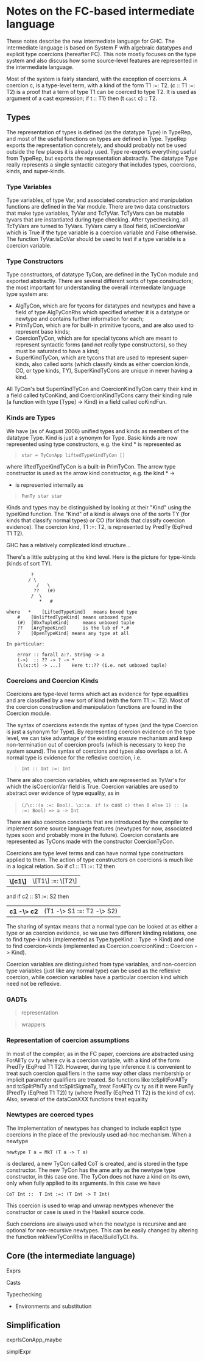 # Notes on the FC-based intermediate language



These notes describe the new intermediate language for GHC.  The
intermediate language is based on System F with algebraic datatypes
and explicit type coercions (hereafter FC).  This note mostly focuses
on the type system and also discuss how some source-level features are
represented in the intermediate language.



Most of the system is fairly standard, with the exception of
coercions.  A coercion c, is a type-level term, with a kind of the
form T1 :=: T2. (c :: T1 :=: T2) is a proof that a term of type T1
can be coerced to type T2.  It is used as argument of a cast
expression; if t :: T1} then (t `cast` c) :: T2.


## Types



The representation of types is defined (as the datatype Type) in
TypeRep, and most of the useful functions on types are defined in
Type.  TypeRep exports the representation concretely, and should
probably not be used outside the few places it is already used.  Type
re-exports everything useful from TypeRep, but exports the
representation abstractly.  The datatype Type really represents a
single syntactic category that includes types, coercions, kinds, and
super-kinds.


### Type Variables



Type variables, of type Var, and associated construction and
manipulation functions are defined in the Var module.  There are two
data constructors that make type variables, TyVar and TcTyVar.
TcTyVars can be mutable tyvars that are instantiated during type
checking.  After typechecking, all TcTyVars are turned to TyVars.
TyVars carry a Bool field, isCoercionVar which is True if the type
variable is a coercion variable and False otherwise.  The function
TyVar.isCoVar should be used to test if a type variable is a coercion
variable.


### Type Constructors



Type constructors, of datatype TyCon, are defined in the TyCon module
and exported abstractly.  There are several different sorts of type
constructors; the most important for understanding the overall
intermediate language type system are: 
  


- AlgTyCon, which are for tycons for datatypes and newtypes and have a field of type AlgTyConRhs which specified whether it is a datatype or newtype and contains further information for each;
- PrimTyCon, which are for built-in primitive tycons, and are also used to represent base kinds;  
- CoercionTyCon, which are for special tycons which are meant to represent syntactic forms (and not really type constructors), so they must be saturated to have a kind;
- SuperKindTyCon, which are tycons that are used to represent super-kinds, also called sorts (which classify kinds as either coercion kinds, CO, or type kinds, TY), SuperKindTyCons are unique in never having a kind.  


All TyCon's but SuperKindTyCon and CoercionKindTyCon carry their kind
in a field called tyConKind, and CoercionKindTyCons carry their
kinding rule (a function with type \[Type\] -\> Kind) in a field called
coKindFun.


### Kinds are Types



We have (as of August 2006) unified types and kinds as members of the
datatype Type.  Kind is just a synonym for Type.  Basic kinds are now
represented using type constructors, e.g. the kind \* is represented as
      


>
>
> `star = TyConApp liftedTypeKindTyCon []`
>
>


where liftedTypeKindTyCon is a built-in PrimTyCon.  The arrow type
constructor is used as the arrow kind constructor, e.g. the kind \* -\>


- is represented internally as

>
>
> `FunTy star star`
>
>


Kinds and types may be distinguished by looking at their "Kind" using
the typeKind function.  The "Kind" of a kind is always one of the
sorts TY (for kinds that classify normal types) or CO (for kinds that
classify coercion evidence).  The coercion kind, T1 :=: T2, is
represented by PredTy (EqPred T1 T2).



GHC has a relatively complicated kind structure...



There's a little subtyping at the kind level.  Here is the picture for
type-kinds (kinds of sort TY).


```wiki
		 ?
		/ \
	       /   \
	      ??   (#)
	     /  \
            *   #

where	*    [LiftedTypeKind]   means boxed type
	#    [UnliftedTypeKind] means unboxed type
	(#)  [UbxTupleKind]     means unboxed tuple
	??   [ArgTypeKind]      is the lub of *,#
	?    [OpenTypeKind]	means any type at all

In particular:

	error :: forall a:?. String -> a
	(->)  :: ?? -> ? -> *
	(\(x::t) -> ...)	Here t::?? (i.e. not unboxed tuple)
```

### Coercions and Coercion Kinds



Coercions are type-level terms which act as evidence for type
equalities and are classified by a new sort of kind (with the form T1
:=: T2).  Most of the coercion construction and manipulation functions
are found in the Coercion module.



The syntax of coercions extends the syntax of types (and the type
Coercion is just a synonym for Type).  By representing coercion
evidence on the type level, we can take advantage of the existing
erasure mechanism and keep non-termination out of coercion proofs
(which is necessary to keep the system sound).  The syntax of
coercions and types also overlaps a lot.  A normal type is evidence
for the reflexive coercion, i.e.


>
>
> `Int :: Int :=: Int`
>
>


There are also coercion variables, which are represented as TyVar's
for which the isCoercionVar field is True.  Coercion variables are
used to abstract over evidence of type equality, as in


>
>
> `(/\c::(a :=: Bool). \x::a. if (x `cast` c) then 0 else 1) :: (a :=: Bool) => a -> Int`
>
>


There are also coercion constants that are introduced by the compiler
to implement some source language features (newtypes for now,
associated types soon and probably more in the future).  Coercion
constants are represented as TyCons made with the constructor
CoercionTyCon. 



Coercions are type level terms and can have normal type constructors applied
to them.  The action of type constructors on coercions is much like in
a logical relation.  So if c1 :: T1 :=: T2 then
 


<table><tr><th>\[c1\]</th>
<td>\[T1\] :=: \[T2\]
</td></tr></table>



and if c2 :: S1 :=: S2 then


<table><tr><th>c1 -\> c2</th>
<td>(T1 -\> S1 :=: T2 -\> S2)
</td></tr></table>



The sharing of syntax means that a normal type can be looked at as
either a type or as coercion evidence, so we use two different kinding
relations, one to find type-kinds (implemented as Type.typeKind ::
Type -\> Kind) and one to find coercion-kinds (implemented as
Coercion.coercionKind :: Coercion -\> Kind).



Coercion variables are distinguished from type variables, and
non-coercion type variables (just like any normal type) can be used as
the reflexive coercion, while coercion variables have a particular
coercion kind which need not be reflexive.  


### GADTs


>
>
> representation
>
>


 


>
>
> wrappers
>
>

### Representation of coercion assumptions



In most of the compiler, as in the FC paper, coercions are abstracted
using ForAllTy cv ty where cv is a coercion variable, with a kind of
the form PredTy (EqPred T1 T2).  However, during type inference it is
convenient to treat such coercion qualifiers in the same way other
class membership or implicit parameter qualifiers are treated.  So
functions like tcSplitForAllTy and tcSplitPhiTy and tcSplitSigmaTy,
treat ForAllTy cv ty as if it were FunTy (PredTy (EqPred T1 T2)) ty
(where PredTy (EqPred T1 T2) is the kind of cv).  Also, several of the dataConXXX functions treat equality


### Newtypes are coerced types



The implementation of newtypes has changed to include explicit type coercions in the place of the previously used ad-hoc mechanism.  When a newtype



`newtype T a = MkT (T a -> T a)`



is declared, a new TyCon called CoT is created, and is stored in the
type constructor.  The new TyCon has the ame arity as the newtype type
constructor, in this case one.  The TyCon does not have a kind on its
own, only when fully applied to its arguments.  In this case we have



`CoT Int ::  T Int :=: (T Int -> T Int)`



This coercion is used to wrap and unwrap newtypes whenever the constructor or case is used in the Haskell source code.



Such coercions are always used when the newtype is recursive and are optional for non-recursive newtypes.  This can be easily changed by altering the function mkNewTyConRhs in iface/BuildTyCl.lhs.


## Core (the intermediate language)



Exprs



Casts



Typechecking


- Environments and substitution

## Simplification



exprIsConApp\_maybe



simplExpr


